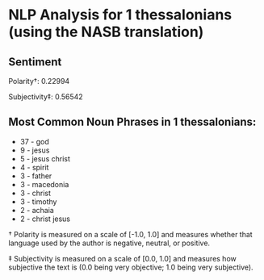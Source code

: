 # NLP Analysis for 1 thessalonians (using the NASB translation)

## Sentiment

Polarity†: 0.22994

Subjectivity‡: 0.56542

## Most Common Noun Phrases in 1 thessalonians:

 * 37	-  god
 * 9	-  jesus
 * 5	-  jesus christ
 * 4	-  spirit
 * 3	-  father
 * 3	-  macedonia
 * 3	-  christ
 * 3	-  timothy
 * 2	-  achaia
 * 2	-  christ jesus


† Polarity is measured on a scale of [-1.0, 1.0] and measures whether that language used by the author is negative, neutral, or positive.

‡ Subjectivity is measured on a scale of [0.0, 1.0] and measures how subjective the text is (0.0 being very objective; 1.0 being very subjective).